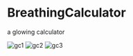 # BreathingCalculator

a glowing calculator

![gc1](https://user-images.githubusercontent.com/119973072/232254250-e8bb8b2f-716c-4d8b-9ced-43a45c506d33.png)
![gc2](https://user-images.githubusercontent.com/119973072/232254257-1d00f256-0531-45b1-8631-808704e17921.png)
![gc3](https://user-images.githubusercontent.com/119973072/232254262-794ee492-b1db-41b7-af7e-324fe9d399d9.png)
